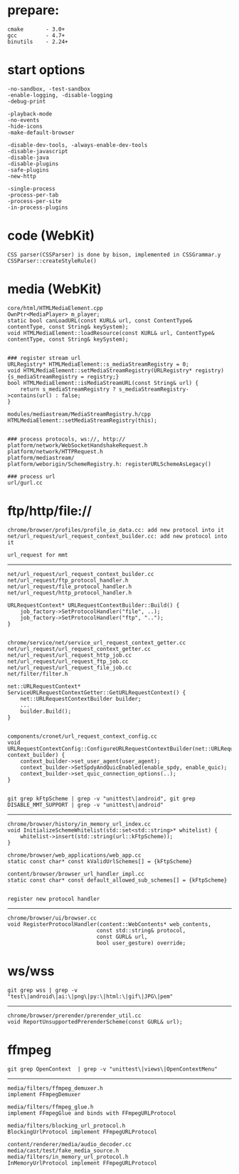 prepare:
==========
    cmake       - 3.0+
    gcc         - 4.7+
    binutils    - 2.24+ 

start options
=============
    -no-sandbox, -test-sandbox
    -enable-logging, -disable-logging
    -debug-print

    -playback-mode
    -no-events
    -hide-icons
    -make-default-browser

    -disable-dev-tools, -always-enable-dev-tools
    -disable-javascript
    -disable-java
    -disable-plugins
    -safe-plugins
    -new-http

    -single-process
    -process-per-tab
    -process-per-site
    -in-process-plugins

code (WebKit)
=========
    CSS parser(CSSParser) is done by bison, implemented in CSSGrammar.y
    CSSParser::createStyleRule()


media (WebKit)
==============
    core/html/HTMLMediaElement.cpp
    OwnPtr<MediaPlayer> m_player;
    static bool canLoadURL(const KURL& url, const ContentType& contentType, const String& keySystem);
    void HTMLMediaElement::loadResource(const KURL& url, ContentType& contentType, const String& keySystem);

    
    ### register stream url
    URLRegistry* HTMLMediaElement::s_mediaStreamRegistry = 0;
    void HTMLMediaElement::setMediaStreamRegistry(URLRegistry* registry) {s_mediaStreamRegistry = registry;}
    bool HTMLMediaElement::isMediaStreamURL(const String& url) {
        return s_mediaStreamRegistry ? s_mediaStreamRegistry->contains(url) : false;
    }

    modules/mediastream/MediaStreamRegistry.h/cpp
    HTMLMediaElement::setMediaStreamRegistry(this);


    ### process protocols, ws://, http://
    platform/network/WebSocketHandshakeRequest.h
    platform/network/HTTPRequest.h 
    platform/mediastream/
    platform/weborigin/SchemeRegistry.h: registerURLSchemeAsLegacy()

    ### process url
    url/gurl.cc


ftp/http/file:// 
===============

    chrome/browser/profiles/profile_io_data.cc: add new protocol into it
    net/url_request/url_request_context_builder.cc: add new protocol into it

    url_request for mmt
-------------

    net/url_request/url_request_context_builder.cc
    net/url_request/ftp_protocol_handler.h
    net/url_request/file_protocol_handler.h
    net/url_request/http_protocol_handler.h

    URLRequestContext* URLRequestContextBuilder::Build() {
        job_factory->SetProtocolHandler("file", ..);
        job_factory->SetProtocolHandler("ftp", "..");
    }


    chrome/service/net/service_url_request_context_getter.cc
    net/url_request/url_request_context_getter.cc
    net/url_request/url_request_http_job.cc
    net/url_request/url_request_ftp_job.cc
    net/url_request/url_request_file_job.cc
    net/filter/filter.h

    net::URLRequestContext* ServiceURLRequestContextGetter::GetURLRequestContext() {
        net::URLRequestContextBuilder builder;
        ...
        builder.Build();
    }

    
    components/cronet/url_request_context_config.cc
    void URLRequestContextConfig::ConfigureURLRequestContextBuilder(net::URLRequestContextBuilder* context_builder) {
        context_builder->set_user_agent(user_agent);
        context_builder->SetSpdyAndQuicEnabled(enable_spdy, enable_quic);
        context_builder->set_quic_connection_options(..);
    }


    git grep kFtpScheme | grep -v "unittest\|android", git grep DISABLE_MMT_SUPPORT | grep -v "unittest\|android"
-------------
    chrome/browser/history/in_memory_url_index.cc
    void InitializeSchemeWhitelist(std::set<std::string>* whitelist) {
        whitelist->insert(std::string(url::kFtpScheme));
    }

    chrome/browser/web_applications/web_app.cc
    static const char* const kValidUrlSchemes[] = {kFtpScheme}

    content/browser/browser_url_handler_impl.cc
    static const char* const default_allowed_sub_schemes[] = {kFtpScheme}


    register new protocol handler
-----------
    chrome/browser/ui/browser.cc
    void RegisterProtocolHandler(content::WebContents* web_contents,
                                const std::string& protocol,
                                const GURL& url,
                                bool user_gesture) override;


ws/wss
======

    git grep wss | grep -v "test\|android\|ai:\|png\|py:\|html:\|gif\|JPG\|pem"
-----------

    chrome/browser/prerender/prerender_util.cc
    void ReportUnsupportedPrerenderScheme(const GURL& url);


ffmpeg
======

    git grep OpenContext  | grep -v "unittest\|views\|OpenContextMenu"
------------
    media/filters/ffmpeg_demuxer.h
    implement FFmpegDemuxer

    media/filters/ffmpeg_glue.h
    implement FFmpegGlue and binds with FFmpegURLProtocol

    media/filters/blocking_url_protocol.h
    BlockingUrlProtocol implement FFmpegURLProtocol

    content/renderer/media/audio_decoder.cc
    media/cast/test/fake_media_source.h
    media/filters/in_memory_url_protocol.h
    InMemoryUrlProtocol implement FFmpegURLProtocol



